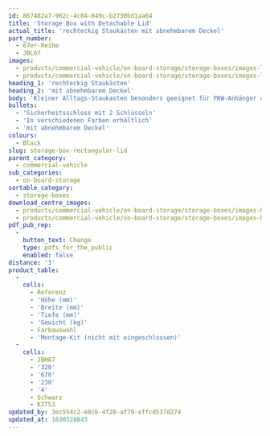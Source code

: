 ```yaml
---
id: 867482a7-962c-4c04-849c-b2730bd1aa64
title: 'Storage Box with Detachable Lid'
actual_title: 'rechteckig Staukästen mit abnehmbarem Deckel'
part_number:
  - 67er-Reihe
  - JBL67
images:
  - products/commercial-vehicle/on-board-storage/storage-boxes/images-lr/Product_Image_776x776_(518x518_focus_area)-JBL67_01.jpg
  - products/commercial-vehicle/on-board-storage/storage-boxes/images-lr/Product_Image_776x776_(518x518_focus_area)-JBL67_02.jpg
heading_1: 'rechteckig Staukästen'
heading_2: 'mit abnehmbarem Deckel'
body: 'Kleiner Alltags-Staukasten besonders geeignet für PKW-Anhänger oder andere Einsätze, wo ein Zugriff von oben gewünscht wird.  Eine Wahl an Deckeltypen.'
bullets:
  - 'Sicherheitsschloss mit 2 Schlüsseln'
  - 'In verschiedenen Farben erhältlich'
  - 'mit abnehmbarem Deckel'
colours:
  - Black
slug: storage-box-rectangular-lid
parent_category:
  - commercial-vehicle
sub_categories:
  - on-board-storage
sortable_category:
  - storage-boxes
download_centre_images:
  - products/commercial-vehicle/on-board-storage/storage-boxes/images-hr/JBL67_01.jpg
  - products/commercial-vehicle/on-board-storage/storage-boxes/images-hr/JBL67_02.jpg
pdf_pub_rep:
  -
    button_text: Change
    type: pdfs_for_the_public
    enabled: false
distance: '3'
product_table:
  -
    cells:
      - Referenz
      - 'Höhe (mm)'
      - 'Breite (mm)'
      - 'Tiefe (mm)'
      - 'Gewicht (kg)'
      - Farbauswahl
      - 'Montage-Kit (nicht mit eingeschlossen)'
  -
    cells:
      - JBH67
      - '320'
      - '670'
      - '230'
      - '4'
      - Schwarz
      - KIT53
updated_by: 3ec554c2-e8cb-4f28-af79-effcd537d274
updated_at: 1630328843
---
```

